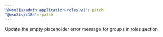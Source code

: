 ```yaml
---
"@wso2is/admin.application-roles.v1": patch
"@wso2is/i18n": patch
---
```


Update the empty placeholder error message for groups in roles section

